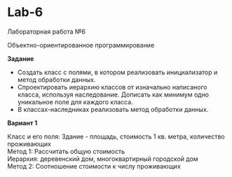 # Lab-6
Лабораторная работа №6

Объектно-ориентированное программирование

**Задание**

* Создать класс с полями, в котором реализовать инициализатор и метод обработки данных.
* Спроектировать иерархию классов от изначально написаного класса, используя наследование. Дописать как минимум одно уникальное поле для каждого класса.
* В классах-наследниках реализовать метод обработки данных.

**Вариант 1**

Класс и его поля: Здание - площадь, стоимость 1 кв. метра, количество проживающих  
Метод 1: Рассчитать общую стоимость  
Иерархия: деревенский дом, многоквартирный городской дом  
Метод 2: Соотношение стоимости к числу проживающих 
